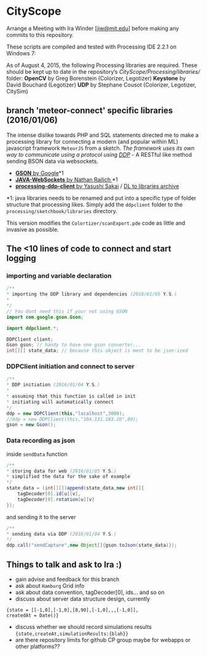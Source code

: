 # CityScope
Arrange a Meeting with Ira Winder [jiw@mit.edu] before making any commits to this repository.

These scripts are compiled and tested with Processing IDE 2.2.1 on Windows 7:

As of August 4, 2015, the following Processing libraries are required.  These should be kept up to date in the repository’s *CityScope/Processing/libraries/* folder:
	**OpenCV** by Greg Borenstein (Colorizer, Legotizer)
	**Keystone** by David Bouchard (Legotizer)
	**UDP** by Stephane Cousot (Colorizer, Legotizer, CitySim)

## branch 'meteor-connect' specific libraries (2016/01/06)
The intense dislike towards PHP and SQL statements directed me to make a processing library for connecting a modern (and popular within ML) javascript framework `MeteorJS` from a sketch. *The framework uses its own way to communicate using a protocol using [DDP](https://www.meteor.com/ddp)* - A RESTful like method sending BSON data via websockets.  

* [**GSON** by Google](https://github.com/google/gson)*1
* [**JAVA-WebSockets** by Nathan Rajlich ](https://github.com/TooTallNate/Java-WebSocket)*1
* [**processing-ddp-client** by Yasushi Sakai](https://github.com/yasushisakai/processing-ddp-client) /  [DL to libraries archive](https://github.com/yasushisakai/processing-ddp-client/releases/download/v0.0.2/ddpclient.zip)

*1: java libraries needs to be renamed and put into a specific type of folder structure that processing likes. Simply add the `ddpclient` folder to the `processing/sketchbook/libraries` directory.

This version modifies the `Colortizer/scanExport.pde` code as little and invasive as possible.

## The <10 lines of code to connect and start logging

### importing and variable declaration

```java
/**
* importing the DDP library and dependencies (2016/01/05 Y.S.)
*
*/
// You dont need this if your not using GSON
import com.google.gson.Gson;

import ddpclient.*;

DDPClient client;
Gson gson; // handy to have one gson converter...
int[][] state_data; // because this object is ment to be json-ized
```

### DDPClient initiation and connect to server
```java
/**
* DDP initiation (2016/01/04 Y.S.)
*
* assuming that this function is called in init
* initiating will automatically connect
*/
ddp = new DDPClient(this,"localhost",3000);
//ddp = new DDPClient(this,"104.131.183.20",80);
gson = new Gson();
```
### Data recording as json
inside `sendData` function

```java
/**
* storing data for web (2016/01/05 Y.S.)
* simplified the data for the sake of example
*/
state_data = (int[][])append(state_data,new int[]{
	tagDecoder[0].id[u][v],
	tagDecoder[0].rotation[u][v]
});
```
and sending it to the server
```java
/**
* sending data via DDP (2016/01/04 Y.S.)
*/
ddp.call("sendCapture",new Object[]{gson.toJson(state_data)});
```

## Things to talk and ask to Ira :)
* gain advise and feedback for this branch
* ask about `Hamburg` Grid info
* ask about data convention, tagDecoder[0], ids... and so on
* discuss about server data structure design, currently
```
{state = [[-1,0],[-1,0],[8,90],[-1,0],,,[-1,0]],
createdAt = Date()}
```
* discuss whether we should record simulations results
`{state,createAt,simulationResults:{blah}}`
* are there repository limits for github CP group maybe for webapps or other platforms??
